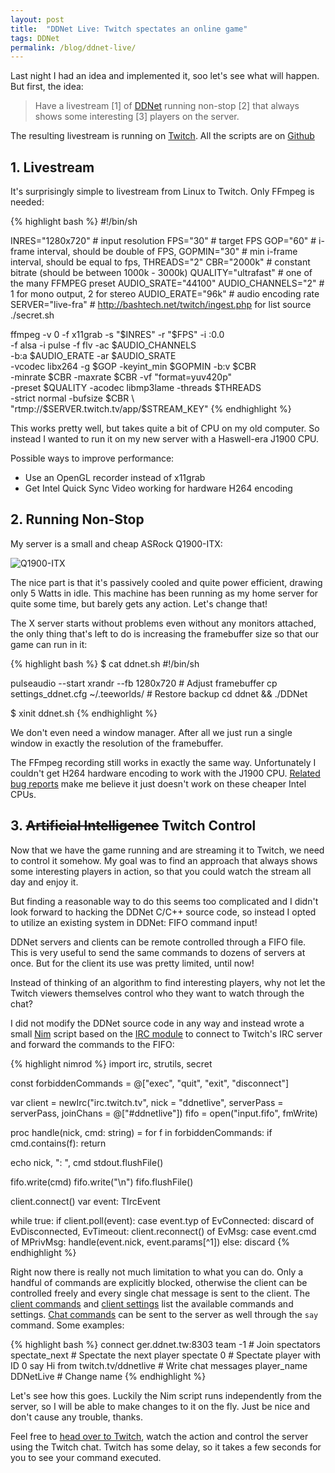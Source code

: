 ```yaml
---
layout: post
title:  "DDNet Live: Twitch spectates an online game"
tags: DDNet
permalink: /blog/ddnet-live/
---
```


Last night I had an idea and implemented it, soo let's see what will happen.
But first, the idea:

> Have a livestream [1] of [DDNet](https://ddnet.tw/) running non-stop [2] that
> always shows some interesting [3] players on the server.

The resulting livestream is running on [Twitch](https://www.twitch.tv/ddnetlive).
All the scripts are on [Github](https://github.com/ddnet/ddnet-live)

<!--more-->
## 1. Livestream

It's surprisingly simple to livestream from Linux to Twitch. Only FFmpeg is needed:

{% highlight bash %}
#!/bin/sh

INRES="1280x720" # input resolution
FPS="30" # target FPS
GOP="60" # i-frame interval, should be double of FPS, 
GOPMIN="30" # min i-frame interval, should be equal to fps, 
THREADS="2"
CBR="2000k" # constant bitrate (should be between 1000k - 3000k)
QUALITY="ultrafast"  # one of the many FFMPEG preset
AUDIO_SRATE="44100"
AUDIO_CHANNELS="2" # 1 for mono output, 2 for stereo
AUDIO_ERATE="96k" # audio encoding rate
SERVER="live-fra" #  http://bashtech.net/twitch/ingest.php for list
source ./secret.sh

ffmpeg -v 0 -f x11grab -s "$INRES" -r "$FPS" -i :0.0 \
  -f alsa -i pulse -f flv -ac $AUDIO_CHANNELS \
  -b:a $AUDIO_ERATE -ar $AUDIO_SRATE \
  -vcodec libx264 -g $GOP -keyint_min $GOPMIN -b:v $CBR \
  -minrate $CBR -maxrate $CBR -vf "format=yuv420p"\
  -preset $QUALITY -acodec libmp3lame -threads $THREADS \
  -strict normal -bufsize $CBR \
  "rtmp://$SERVER.twitch.tv/app/$STREAM_KEY"
{% endhighlight %}

This works pretty well, but takes quite a bit of CPU on my old computer. So
instead I wanted to run it on my new server with a Haswell-era J1900 CPU.

Possible ways to improve performance:

- Use an OpenGL recorder instead of x11grab
- Get Intel Quick Sync Video working for hardware H264 encoding

## 2. Running Non-Stop

My server is a small and cheap ASRock Q1900-ITX:

![Q1900-ITX](/public/q1900-itx.jpg)

The nice part is that it's passively cooled and quite power efficient, drawing
only 5 Watts in idle. This machine has been running as my home server for quite
some time, but barely gets any action. Let's change that!

The X server starts without problems even without any monitors attached, the
only thing that's left to do is increasing the framebuffer size so that our
game can run in it:

{% highlight bash %}
$ cat ddnet.sh
#!/bin/sh

pulseaudio --start
xrandr --fb 1280x720 # Adjust framebuffer
cp settings_ddnet.cfg ~/.teeworlds/ # Restore backup
cd ddnet && ./DDNet

$ xinit ddnet.sh
{% endhighlight %}

We don't even need a window manager. After all we just run a single window in
exactly the resolution of the framebuffer.

The FFmpeg recording still works in exactly the same way. Unfortunately I
couldn't get H264 hardware encoding to work with the J1900 CPU. [Related bug
reports](https://github.com/shenhailuanma/qsv-ffmpeg-codec/issues/3) make me
believe it just doesn't work on these cheaper Intel CPUs.

## 3. <s>Artificial Intelligence</s> Twitch Control

Now that we have the game running and are streaming it to Twitch, we need to
control it somehow. My goal was to find an approach that always shows some
interesting players in action, so that you could watch the stream all day and
enjoy it.

But finding a reasonable way to do this seems too complicated and I didn't look
forward to hacking the DDNet C/C++ source code, so instead I opted to utilize
an existing system in DDNet: FIFO command input!

DDNet servers and clients can be remote controlled through a FIFO file. This is
very useful to send the same commands to dozens of servers at once. But for the
client its use was pretty limited, until now!

Instead of thinking of an algorithm to find interesting players, why not let
the Twitch viewers themselves control who they want to watch through the chat?

I did not modify the DDNet source code in any way and instead wrote a small
[Nim](http://nim-lang.org/) script based on the [IRC
module](https://github.com/nim-lang/irc) to connect to Twitch's IRC server and
forward the commands to the FIFO:

{% highlight nimrod %}
import irc, strutils, secret

const forbiddenCommands = @["exec", "quit", "exit", "disconnect"]

var
  client = newIrc("irc.twitch.tv", nick = "ddnetlive",
    serverPass = serverPass, joinChans = @["#ddnetlive"])
  fifo = open("input.fifo", fmWrite)

proc handle(nick, cmd: string) =
  for f in forbiddenCommands:
    if cmd.contains(f):
      return

  echo nick, ": ", cmd
  stdout.flushFile()

  fifo.write(cmd)
  fifo.write("\n")
  fifo.flushFile()

client.connect()
var event: TIrcEvent

while true:
  if client.poll(event):
    case event.typ
    of EvConnected:
      discard
    of EvDisconnected, EvTimeout:
      client.reconnect()
    of EvMsg:
      case event.cmd
      of MPrivMsg:
        handle(event.nick, event.params[^1])
      else:
        discard
{% endhighlight %}

Right now there is really not much limitation to what you can do. Only a
handful of commands are explicitly blocked, otherwise the client can be
controlled freely and every single chat message is sent to the client. The
[client commands](https://ddnet.tw/settingscommands/#client-commands) and
[client settings](https://ddnet.tw/settingscommands/#client-settings) list the
available commands and settings. [Chat
commands](https://ddnet.tw/settingscommands/#chat-commands) can be sent to the
server as well through the `say` command. Some examples:

{% highlight bash %}
connect ger.ddnet.tw:8303
team -1 # Join spectators
spectate_next # Spectate the next player
spectate 0 # Spectate player with ID 0
say Hi from twitch.tv/ddnetlive # Write chat messages
player_name DDNetLive # Change name
{% endhighlight %}

Let's see how this goes. Luckily the Nim script runs independently from the
server, so I will be able to make changes to it on the fly. Just be nice and
don't cause any trouble, thanks.

Feel free to [head over to Twitch](https://twitch.tv/ddnetlive), watch the
action and control the server using the Twitch chat. Twitch has some delay, so
it takes a few seconds for you to see your command executed.
